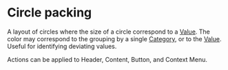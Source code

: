 # Circle packing

A layout of circles where the size of a circle correspond to a [Value](../concepts/index.md). The color may correspond to the grouping by a single [Category](../concepts/index.md), or to the [Value](../concepts/index.md). Useful for identifying deviating values.

Actions can be applied to Header, Content, Button, and Context Menu.
